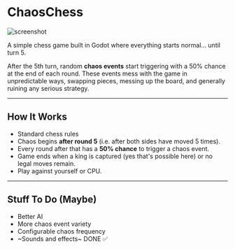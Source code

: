 # ChaosChess

![screenshot](https://github.com/user-attachments/assets/660d3df5-09f0-4bb0-8ede-f07f14248a50)

A simple chess game built in Godot where everything starts normal... until turn 5.

After the 5th turn, random **chaos events** start triggering with a 50% chance at the end of each round. These events mess with the game in unpredictable ways, swapping pieces, messing up the board, and generally ruining any serious strategy.



---

## How It Works

- Standard chess rules
- Chaos begins **after round 5** (i.e. after both sides have moved 5 times).
- Every round after that has a **50% chance** to trigger a chaos event.
- Game ends when a king is captured (yes that's possible here) or no legal moves remain.
- Play against yourself or CPU.

---

## Stuff To Do (Maybe)

- Better AI 
- More chaos event variety
- Configurable chaos frequency
- ~Sounds and effects~ DONE ✅





